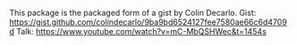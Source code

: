 This package is the packaged form of a gist by Colin Decarlo.
Gist: https://gist.github.com/colindecarlo/9ba9bd6524127fee7580ae66c6d4709d
Talk: https://www.youtube.com/watch?v=mC-MbQSHWec&t=1454s